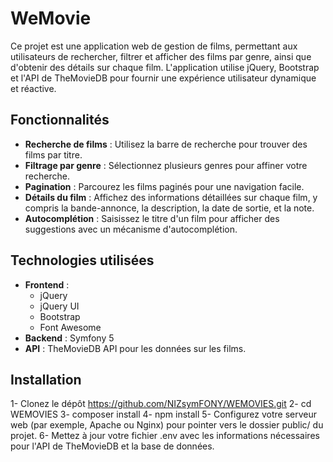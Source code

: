 # WeMovie

Ce projet est une application web de gestion de films, permettant aux utilisateurs de rechercher, filtrer et afficher des films par genre, ainsi que d'obtenir des détails sur chaque film. L'application utilise jQuery, Bootstrap et l'API de TheMovieDB pour fournir une expérience utilisateur dynamique et réactive.

## Fonctionnalités

- **Recherche de films** : Utilisez la barre de recherche pour trouver des films par titre.
- **Filtrage par genre** : Sélectionnez plusieurs genres pour affiner votre recherche.
- **Pagination** : Parcourez les films paginés pour une navigation facile.
- **Détails du film** : Affichez des informations détaillées sur chaque film, y compris la bande-annonce, la description, la date de sortie, et la note.
- **Autocomplétion** : Saisissez le titre d'un film pour afficher des suggestions avec un mécanisme d'autocomplétion.

## Technologies utilisées

- **Frontend** :
  - jQuery
  - jQuery UI
  - Bootstrap
  - Font Awesome
- **Backend** : Symfony 5
- **API** : TheMovieDB API pour les données sur les films.

## Installation

1- Clonez le dépôt  https://github.com/NIZsymFONY/WEMOVIES.git
2- cd WEMOVIES
3- composer install
4- npm install
5- Configurez votre serveur web (par exemple, Apache ou Nginx) pour pointer vers le dossier public/ du projet.
6- Mettez à jour votre fichier .env avec les informations nécessaires pour l'API de TheMovieDB et la base de données.

